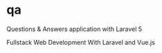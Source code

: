 # qa
Questions &amp; Answers application with Laravel 5

Fullstack Web Development With Laravel and Vue.js
